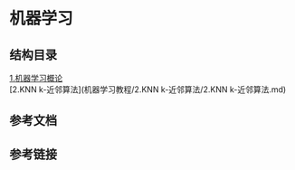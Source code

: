 # 机器学习
## 结构目录
[1.机器学习概论](机器学习教程/1.机器学习基础/1.机器学习基础.md)  
[2.KNN k-近邻算法](机器学习教程/2.KNN k-近邻算法/2.KNN k-近邻算法.md)
## 参考文档
## 参考链接

